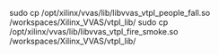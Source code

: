 sudo cp /opt/xilinx/vvas/lib/libvvas_vtpl_people_fall.so /workspaces/Xilinx_VVAS/vtpl_lib/
sudo cp /opt/xilinx/vvas/lib/libvvas_vtpl_fire_smoke.so /workspaces/Xilinx_VVAS/vtpl_lib/